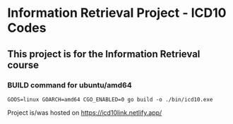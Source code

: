 # Information Retrieval Project - ICD10 Codes

## This project is for the Information Retrieval course

### BUILD command for ubuntu/amd64

```GOOS=linux GOARCH=amd64 CGO_ENABLED=0 go build -o ./bin/icd10.exe```

Project is/was hosted on https://icd10link.netlify.app/
